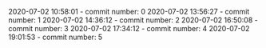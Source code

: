 2020-07-02 10:58:01 - commit number: 0
2020-07-02 13:56:27 - commit number: 1
2020-07-02 14:36:12 - commit number: 2
2020-07-02 16:50:08 - commit number: 3
2020-07-02 17:34:12 - commit number: 4
2020-07-02 19:01:53 - commit number: 5
